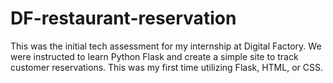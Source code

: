 # DF-restaurant-reservation
This was the initial tech assessment for my internship at Digital Factory. We were instructed to learn Python Flask and create a simple site to track customer reservations. This was my first time utilizing Flask, HTML, or CSS.
